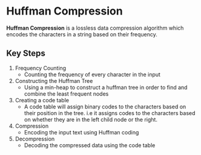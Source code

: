 # Huffman Compression

**Huffman Compression** is a lossless data compression algorithm which encodes the characters in a string based on their frequency.

## Key Steps
1. Frequency Counting
   - Counting the frequency of every character in the input
2. Constructing the Huffman Tree
   - Using a min-heap to construct a huffman tree in order to find and combine the least frequent nodes
3. Creating a code table
   - A code table will assign binary codes to the characters based on their position in the tree. i.e it assigns codes to the characters based on whether they are in the left child node or the right.
4. Compression
   - Encoding the input text using Huffman coding
5. Decompression
   - Decoding the compressed data using the code table


